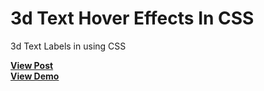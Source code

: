 # 3d Text Hover Effects In CSS
3d Text Labels in using CSS

<a href="https://designdrastic.com/snippet/3d-text-hover-effects-in-css" target="_blank"><strong>View Post</strong></a>
<br />
<a href="https://designdrastic.com/post/demo/3d-text-hover-effects-in-css" target="_blank"><strong>View Demo</strong></a>
